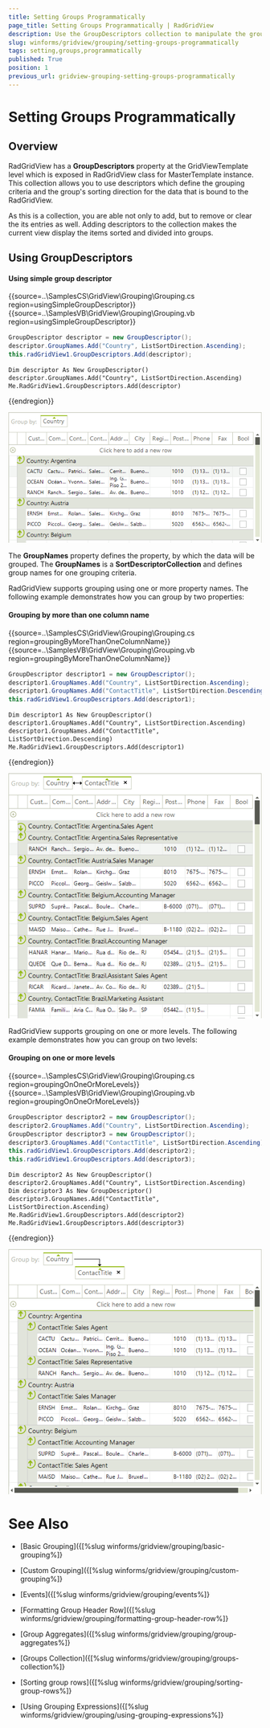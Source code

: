 ```yaml
---
title: Setting Groups Programmatically
page_title: Setting Groups Programmatically | RadGridView
description: Use the GroupDescriptors collection to manipulate the grouping at runtime.
slug: winforms/gridview/grouping/setting-groups-programmatically
tags: setting,groups,programmatically
published: True
position: 1
previous_url: gridview-grouping-setting-groups-programmatically
---
```


# Setting Groups Programmatically

## Overview

RadGridView has a __GroupDescriptors__ property at the GridViewTemplate level which is exposed in RadGridView class for MasterTemplate instance. This collection allows you to use descriptors which define the grouping criteria and the group's sorting direction for the data that is bound to the RadGridView.

As this is a collection, you are able not only to add, but to remove or clear the its entries as well. Adding descriptors to the collection makes the current view display the items sorted and divided into groups. 

## Using GroupDescriptors

#### Using simple group descriptor

{{source=..\SamplesCS\GridView\Grouping\Grouping.cs region=usingSimpleGroupDescriptor}} 
{{source=..\SamplesVB\GridView\Grouping\Grouping.vb region=usingSimpleGroupDescriptor}} 

````C#
GroupDescriptor descriptor = new GroupDescriptor();
descriptor.GroupNames.Add("Country", ListSortDirection.Ascending);
this.radGridView1.GroupDescriptors.Add(descriptor);

````
````VB.NET
Dim descriptor As New GroupDescriptor()
descriptor.GroupNames.Add("Country", ListSortDirection.Ascending)
Me.RadGridView1.GroupDescriptors.Add(descriptor)

````

{{endregion}} 

![gridview-grouping-setting-groups-programmatically 001](images/gridview-grouping-setting-groups-programmatically001.png)

The __GroupNames__ property defines the property, by which the data will be grouped. The __GroupNames__ is a __SortDescriptorCollection__ and defines group names for one grouping criteria.

RadGridView supports grouping using one or more property names. The following example demonstrates how you can group by two properties:

#### Grouping by more than one column name

{{source=..\SamplesCS\GridView\Grouping\Grouping.cs region=groupingByMoreThanOneColumnName}} 
{{source=..\SamplesVB\GridView\Grouping\Grouping.vb region=groupingByMoreThanOneColumnName}} 

````C#
GroupDescriptor descriptor1 = new GroupDescriptor();
descriptor1.GroupNames.Add("Country", ListSortDirection.Ascending);
descriptor1.GroupNames.Add("ContactTitle", ListSortDirection.Descending);
this.radGridView1.GroupDescriptors.Add(descriptor1);

````
````VB.NET
Dim descriptor1 As New GroupDescriptor()
descriptor1.GroupNames.Add("Country", ListSortDirection.Ascending)
descriptor1.GroupNames.Add("ContactTitle", ListSortDirection.Descending)
Me.RadGridView1.GroupDescriptors.Add(descriptor1)

````

{{endregion}} 


![gridview-grouping-setting-groups-programmatically 002](images/gridview-grouping-setting-groups-programmatically002.png)

RadGridView supports grouping on one or more levels. The following example demonstrates how you can group on two levels:

#### Grouping on one or more levels

{{source=..\SamplesCS\GridView\Grouping\Grouping.cs region=groupingOnOneOrMoreLevels}} 
{{source=..\SamplesVB\GridView\Grouping\Grouping.vb region=groupingOnOneOrMoreLevels}} 

````C#
GroupDescriptor descriptor2 = new GroupDescriptor();
descriptor2.GroupNames.Add("Country", ListSortDirection.Ascending);
GroupDescriptor descriptor3 = new GroupDescriptor();
descriptor3.GroupNames.Add("ContactTitle", ListSortDirection.Ascending);
this.radGridView1.GroupDescriptors.Add(descriptor2);
this.radGridView1.GroupDescriptors.Add(descriptor3);

````
````VB.NET
Dim descriptor2 As New GroupDescriptor()
descriptor2.GroupNames.Add("Country", ListSortDirection.Ascending)
Dim descriptor3 As New GroupDescriptor()
descriptor3.GroupNames.Add("ContactTitle", ListSortDirection.Ascending)
Me.RadGridView1.GroupDescriptors.Add(descriptor2)
Me.RadGridView1.GroupDescriptors.Add(descriptor3)

````

{{endregion}} 

![gridview-grouping-setting-groups-programmatically 003](images/gridview-grouping-setting-groups-programmatically003.png)
# See Also
* [Basic Grouping]({[%slug winforms/gridview/grouping/basic-grouping%]}

* [Custom Grouping]({[%slug winforms/gridview/grouping/custom-grouping%]}

* [Events]({[%slug winforms/gridview/grouping/events%]}

* [Formatting Group Header Row]({[%slug winforms/gridview/grouping/formatting-group-header-row%]}

* [Group Aggregates]({[%slug winforms/gridview/grouping/group-aggregates%]}

* [Groups Collection]({[%slug winforms/gridview/grouping/groups-collection%]}

* [Sorting group rows]({[%slug winforms/gridview/grouping/sorting-group-rows%]}

* [Using Grouping Expressions]({[%slug winforms/gridview/grouping/using-grouping-expressions%]}

